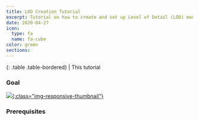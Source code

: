 ```yaml
---
title: LOD Creation Tutorial
excerpt: Tutorial on how to create and set up Level of Detail (LOD) models with SEUT.
date: 2020-04-27
icon:
  type: fa
  name: fa-cube
color: green
sections:
---
```


<div class="table-responsive">

{: .table .table-bordered}
| This tutorial 

</div>

### Goal

[![](/modding-reference/assets/images/tutorials/seut/interaction-highlight_goal.png){:class="img-responsive-thumbnail"}](/modding-reference/assets/images/tutorials/seut/create-lods_goal.png)

### Prerequisites
<br><br/>